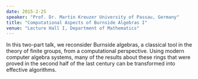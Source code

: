 ```yaml
---
date: 2015-2-25
speaker: "Prof. Dr. Martin Kreuzer University of Passau, Germany"
title: "Computational Aspects of Burnside Algebras I"
venue: "Lecture Hall I, Department of Mathematics"
---
```

In this two-part talk, we reconsider Burnside algebras,
a classical tool in the theory of finite groups, from a computational
perspective. Using modern computer algebra systems, many of the results
about these rings that were proved in the second half of the last century
can be transformed into effective algorithms.
